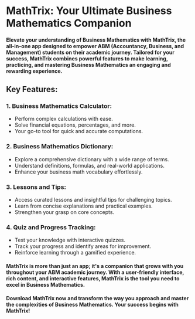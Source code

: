 # MathTrix: Your Ultimate Business Mathematics Companion

#### Elevate your understanding of Business Mathematics with MathTrix, the all-in-one app designed to empower ABM (Accountancy, Business, and Management) students on their academic journey. Tailored for your success, MathTrix combines powerful features to make learning, practicing, and mastering Business Mathematics an engaging and rewarding experience.


## Key Features:

### 1. Business Mathematics Calculator:
- Perform complex calculations with ease.
- Solve financial equations, percentages, and more.
- Your go-to tool for quick and accurate computations.

### 2. Business Mathematics Dictionary:
- Explore a comprehensive dictionary with a wide range of terms.
- Understand definitions, formulas, and real-world applications.
- Enhance your business math vocabulary effortlessly.

### 3. Lessons and Tips:
- Access curated lessons and insightful tips for challenging topics.
- Learn from concise explanations and practical examples.
- Strengthen your grasp on core concepts.

### 4. Quiz and Progress Tracking:
- Test your knowledge with interactive quizzes.
- Track your progress and identify areas for improvement.
- Reinforce learning through a gamified experience.


#### MathTrix is more than just an app; it's a companion that grows with you throughout your ABM academic journey. With a user-friendly interface, rich content, and interactive features, MathTrix is the tool you need to excel in Business Mathematics.

#### Download MathTrix now and transform the way you approach and master the complexities of Business Mathematics. Your success begins with MathTrix!
